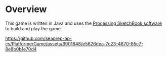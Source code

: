 # Overview

This game is written in Java and uses the [Processing SketchBook software](https://processing.org/) to build and play the game. 




https://github.com/seaprep-ap-cs/PlatformerGame/assets/6901848/e5626dea-7c23-4670-85c7-8e8b0b1e70d4

